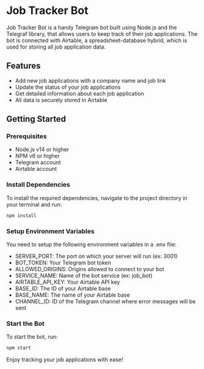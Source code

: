 # Job Tracker Bot

Job Tracker Bot is a handy Telegram bot built using Node.js and the Telegraf library, that allows users to keep track of their job applications. The bot is connected with Airtable, a spreadsheet-database hybrid, which is used for storing all job application data.

## Features

- Add new job applications with a company name and job link
- Update the status of your job applications
- Get detailed information about each job application
- All data is securely stored in Airtable

## Getting Started

### Prerequisites

- Node.js v14 or higher
- NPM v6 or higher
- Telegram account
- Airtable account

### Install Dependencies

To install the required dependencies, navigate to the project directory in your terminal and run:

```sh
npm install
```

### Setup Environment Variables

You need to setup the following environment variables in a .env file:

- SERVER_PORT: The port on which your server will run (ex: 3001)
- BOT_TOKEN: Your Telegram bot token
- ALLOWED_ORIGINS: Origins allowed to connect to your bot
- SERVICE_NAME: Name of the bot service (ex: job_bot)
- AIRTABLE_API_KEY: Your Airtable API key
- BASE_ID: The ID of your Airtable base
- BASE_NAME: The name of your Airtable base
- CHANNEL_ID: ID of the Telegram channel where error messages will be sent

### Start the Bot

To start the bot, run:

```sh
npm start
```

Enjoy tracking your job applications with ease!
